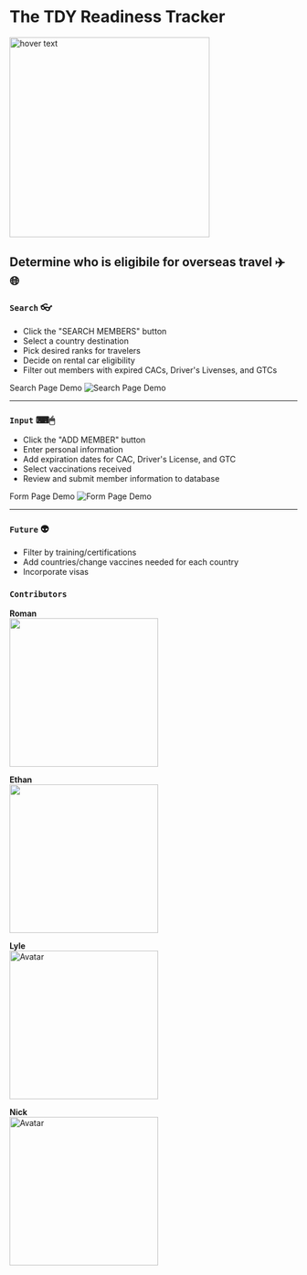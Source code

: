 # The TDY Readiness Tracker

<p align="left"> <img src="https://i.imgur.com/5uszXs3.png" width="350" title="hover text"> </p>

## Determine who is eligibile for overseas travel :airplane: :globe_with_meridians:

### `Search` :eyeglasses:

<ul>
  <li>Click the "SEARCH MEMBERS" button</li>
  <li>Select a country destination</li>
  <li>Pick desired ranks for travelers </li>
  <li>Decide on rental car eligibility</li>
  <li>Filter out members with expired CACs, Driver's Livenses, and GTCs</li>
</ul>

Search Page Demo ![Search Page Demo](./front_end/src/images/SearchPage.gif)

---

### `Input` ⌨🖱

<ul>
  <li>Click the "ADD MEMBER" button</li>
  <li>Enter personal information</li>
  <li>Add expiration dates for CAC, Driver's License, and GTC</li>
  <li>Select vaccinations received</li>
  <li>Review and submit member information to database</li>
</ul>

Form Page Demo ![Form Page Demo](./front_end/src/images/FormPage.gif)

---

### `Future` :alien:

<ul>
<li>Filter by training/certifications</li>
<li>Add countries/change vaccines needed for each country</li>
<li>Incorporate visas</li>
</ul>

### `Contributors`

<strong>Roman</strong> <br />
<a href="https://github.com/roman413-code"> <img src='https://avatars.githubusercontent.com/u/70152260?v=4' width='260' height='260'></a>

<strong>Ethan</strong><br /> <a href="https://github.com/ethan-wise"><img style="height:auto;" alt="" width="260" height="260" src="https://avatars.githubusercontent.com/u/5581065?v=4"></a>

<strong>Lyle</strong> <br />
<a href="https://github.com/lyle912"><img  alt="Avatar" width="260" height="260"  src="https://avatars.githubusercontent.com/u/79534771?v=4"></a>

<strong>Nick</strong><br />
<a href="https://github.com/nmatics"><img style="height:auto;" alt="Avatar" width="260" height="260" class="avatar avatar-user width-full border color-bg-primary" src="https://avatars.githubusercontent.com/u/48627943?v=4"></a>
